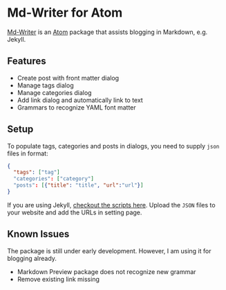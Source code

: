 # Md-Writer for Atom

[Md-Writer](https://github.com/zhuochun/md-writer) is an [Atom](https://atom.io/) package
that assists blogging in Markdown, e.g. Jekyll.

## Features

- Create post with front matter dialog
- Manage tags dialog
- Manage categories dialog
- Add link dialog and automatically link to text
- Grammars to recognize YAML font matter

## Setup

To populate tags, categories and posts in dialogs,
you need to supply `json` files in format:

```json
{
  "tags": ["tag"]
  "categories": ["category"]
  "posts": [{"title": "title", "url":"url"}]
}
```

If you are using Jekyll, [checkout the scripts here](https://gist.github.com/fe127356bcf8c07ae1fb.git).
Upload the `JSON` files to your website and add the URLs in setting page.

## Known Issues

The package is still under early development.
However, I am using it for blogging already.

- Markdown Preview package does not recognize new grammar
- Remove existing link missing
